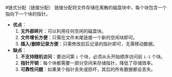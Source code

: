 
#链式分配（链接分配） 
	链接分配将文件存储在离散的磁盘块中，每个块包含一个指向下一个块的指针。
*   **优点**：
    1.  **无外部碎片**：可以利用任何空闲的磁盘块。
    2.  **文件增长方便**：只需在文件末尾链接一个新的空闲块即可。
    3.  **插入/删除记录方便**：只需修改前后记录的指针即可，无需移动数据。
*   **缺点**：
    1.  **不支持随机访问**：要访问第 `i` 个块，必须从头开始顺序访问前 `i-1` 个块。
    2.  **指针开销**：每个块都需要一部分空间来存储指针，降低了存储效率。
    3.  **可靠性问题**：如果某个指针丢失或损坏，其后的所有数据都会丢失。